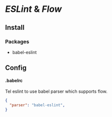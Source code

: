 # *ESLint* & *Flow*

## Install

### Packages

  + babel-eslint

## Config

#### .babelrc

Tel eslint to use babel parser which supports flow.

```json
{
  "parser": "babel-eslint",
}
```